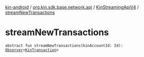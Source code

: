 [kin-android](../../index.md) / [org.kin.sdk.base.network.api](../index.md) / [KinStreamingApiV4](index.md) / [streamNewTransactions](./stream-new-transactions.md)

# streamNewTransactions

`abstract fun streamNewTransactions(kinAccountId: Id): `[`Observer`](../../org.kin.sdk.base.tools/-observer/index.md)`<`[`KinTransaction`](../../org.kin.sdk.base.stellar.models/-kin-transaction/index.md)`>`